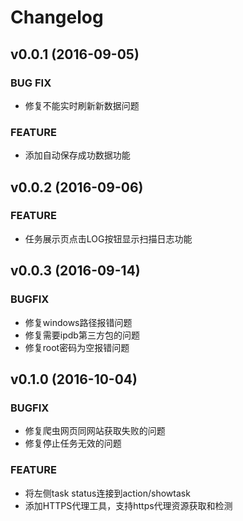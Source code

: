 # Changelog

## v0.0.1 (2016-09-05)

### BUG FIX
 - 修复不能实时刷新新数据问题

### FEATURE
 - 添加自动保存成功数据功能
 
 
## v0.0.2 (2016-09-06)

### FEATURE
 - 任务展示页点击LOG按钮显示扫描日志功能


## v0.0.3 (2016-09-14)

### BUGFIX
 - 修复windows路径报错问题
 - 修复需要ipdb第三方包的问题
 - 修复root密码为空报错问题 


## v0.1.0 (2016-10-04)

### BUGFIX
 - 修复爬虫网页同网站获取失败的问题
 - 修复停止任务无效的问题
 
### FEATURE
 - 将左侧task status连接到action/showtask
 - 添加HTTPS代理工具，支持https代理资源获取和检测
 
 


